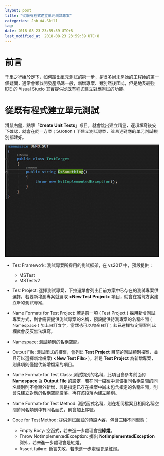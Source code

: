 ```yaml
---
layout: post
title: "從既有程式建立單元測試專案"
categories: Job QA-Skill
tag: 
date: 2018-08-23 23:59:59 UTC+8 
last_modified_at: 2018-08-23 23:59:59 UTC+8 
---
```


# 前言

千里之行始於足下，如何踏出單元測試的第一步，是很多尚未開始的工程師的第一個疑問，通常會類似開發產品碼一般，新增專案、類別然後函式，但是地表最強 IDE 的 Visual Studio 其實提供從既有程式建立對應測試的功能。

# 從既有程式建立單元測試

滑鼠右鍵，點擊「**Create Unit Tests**」項目，就會跳出建立精靈，逐項填寫後安下確認，就會在同一方案 ( Sulotion ) 下建立測試專案，並且連對應的單元測試類別都建好。

![Create Unit Tests](/assets/2018-08-23/CreateByVisualStudio.gif)

- Test Framework: 測試專案所採用的測試框架，在 vs2017 中，預設提供：
    - MSTest 
    - MSTestv2

- Test Project: 選擇測試專案，下拉選單會列出目前方案中已存在的測試專案供選擇，若要新增測專案就選取 **\<New Test Project\>** 項目，就會在當前方案建立新的測試專案。

- Name Formate for Test Project: 若是前一項 ( Test Project ) 採用新增測試專案方式，則會需要提供測試專案的名稱，預設提供待測專案的名稱空間 ( Namespace ) 加上自訂文字，當然也可以完全自訂；若已選擇特定專案則此欄就會反灰無法填寫。

- Namespace: 測試類別的名稱空間。

- Output File: 測試函式的檔案，會列出 **Test Project** 目前的測試類別檔案，並且可以選擇新增檔案( **\<New Test File>** )，若是 **Test Project** 為新增專案，則此項則僅提供新增檔案的項目。

- Name Formate for Test Class: 測試類別的名稱，此項目會參考前面的 **Namespace** 及 **Output File** 的設定，若在同一檔案中具備相同名稱空間的同名類別則不會額外新增，若是指定已存在檔案中尚未包含指定的名稱空間，則會先建立對應的名稱空間段落，再在該段落內建立類別。

- Name Formate for Test Method: 測試函式名稱，則在相同檔案且相同名稱空間的同名類別中有同名函式，則會加上序號。

- Code for Test Method: 提供測試函試的預設內容，包含三種不同型態：
    
    - Empty Body: 空函式，若未進一步處理會是**綠燈**。
    - Throw NotImplementedException: 擲出 **NotImplementedException** 例外，若未進一步處理會是紅燈。
    - Assert failure: 斷言失敗，若未進一步處理會是紅燈。